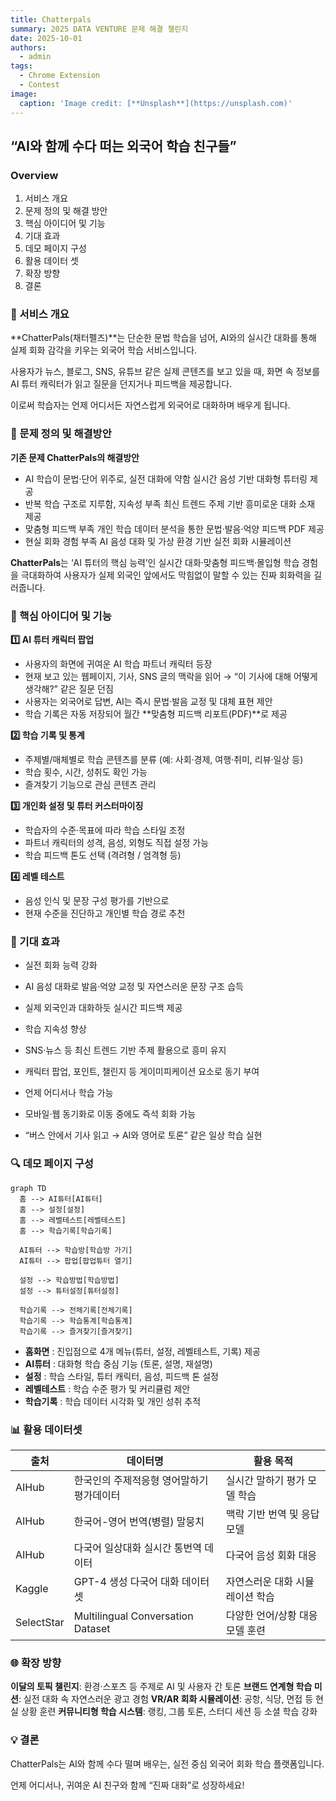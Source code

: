 ```yaml
---
title: Chatterpals
summary: 2025 DATA VENTURE 문제 해결 챌린지
date: 2025-10-01
authors:
  - admin
tags:
  - Chrome Extension
  - Contest
image:
  caption: 'Image credit: [**Unsplash**](https://unsplash.com)'
---
```


## “AI와 함께 수다 떠는 외국어 학습 친구들”

### Overview
1. 서비스 개요
2. 문제 정의 및 해결 방안
3. 핵심 아이디어 및 기능
4. 기대 효과
5. 데모 페이지 구성
6. 활용 데이터 셋
7. 확장 방향
8. 결론

### 🎯 서비스 개요

**ChatterPals(채터펠즈)**는 단순한 문법 학습을 넘어, AI와의 실시간 대화를 통해 실제 회화 감각을 키우는 외국어 학습 서비스입니다.

사용자가 뉴스, 블로그, SNS, 유튜브 같은 실제 콘텐츠를 보고 있을 때, 화면 속 정보를 AI 튜터 캐릭터가 읽고 질문을 던지거나 피드백을 제공합니다.

이로써 학습자는 언제 어디서든 자연스럽게 외국어로 대화하며 배우게 됩니다.



### 🧩 문제 정의 및 해결방안


**기존 문제	ChatterPals의 해결방안**

- AI 학습이 문법·단어 위주로, 실전 대화에 약함	실시간 음성 기반 대화형 튜터링 제공
- 반복 학습 구조로 지루함, 지속성 부족	최신 트렌드 주제 기반 흥미로운 대화 소재 제공
- 맞춤형 피드백 부족	개인 학습 데이터 분석을 통한 문법·발음·억양 피드백 PDF 제공
- 현실 회화 경험 부족	AI 음성 대화 및 가상 환경 기반 실전 회화 시뮬레이션

**ChatterPals**는 ‘AI 튜터의 핵심 능력’인 실시간 대화·맞춤형 피드백·몰입형 학습 경험을 극대화하여 사용자가 실제 외국인 앞에서도 막힘없이 말할 수 있는 진짜 회화력을 길러줍니다.



### 🧠 핵심 아이디어 및 기능

**1️⃣ AI 튜터 캐릭터 팝업**

- 사용자의 화면에 귀여운 AI 학습 파트너 캐릭터 등장
- 현재 보고 있는 웹페이지, 기사, SNS 글의 맥락을 읽어
→ “이 기사에 대해 어떻게 생각해?” 같은 질문 던짐
- 사용자는 외국어로 답변, AI는 즉시 문법·발음 교정 및 대체 표현 제안
- 학습 기록은 자동 저장되어 월간 **맞춤형 피드백 리포트(PDF)**로 제공


**2️⃣ 학습 기록 및 통계**

- 주제별/매체별로 학습 콘텐츠를 분류 (예: 사회·경제, 여행·취미, 리뷰·일상 등)
- 학습 횟수, 시간, 성취도 확인 가능
- 즐겨찾기 기능으로 관심 콘텐츠 관리


**3️⃣ 개인화 설정 및 튜터 커스터마이징**

- 학습자의 수준·목표에 따라 학습 스타일 조정
- 파트너 캐릭터의 성격, 음성, 외형도 직접 설정 가능
- 학습 피드백 톤도 선택 (격려형 / 엄격형 등)


**4️⃣ 레벨 테스트**

- 음성 인식 및 문장 구성 평가를 기반으로
- 현재 수준을 진단하고 개인별 학습 경로 추천


### 🚀 기대 효과

- 실전 회화 능력 강화

- AI 음성 대화로 발음·억양 교정 및 자연스러운 문장 구조 습득

- 실제 외국인과 대화하듯 실시간 피드백 제공

- 학습 지속성 향상

- SNS·뉴스 등 최신 트렌드 기반 주제 활용으로 흥미 유지

- 캐릭터 팝업, 포인트, 챌린지 등 게이미피케이션 요소로 동기 부여

- 언제 어디서나 학습 가능

- 모바일·웹 동기화로 이동 중에도 즉석 회화 가능

- “버스 안에서 기사 읽고 → AI와 영어로 토론” 같은 일상 학습 실현

### 🔍 데모 페이지 구성

```mermaid
graph TD
  홈 --> AI튜터[AI튜터]
  홈 --> 설정[설정]
  홈 --> 레벨테스트[레벨테스트]
  홈 --> 학습기록[학습기록]
  
  AI튜터 --> 학습방[학습방 가기]
  AI튜터 --> 팝업[팝업튜터 열기]
  
  설정 --> 학습방법[학습방법]
  설정 --> 튜터설정[튜터설정]
  
  학습기록 --> 전체기록[전체기록]
  학습기록 --> 학습통계[학습통계]
  학습기록 --> 즐겨찾기[즐겨찾기]
```

- **홈화면** : 진입점으로 4개 메뉴(튜터, 설정, 레벨테스트, 기록) 제공
- **AI튜터** : 대화형 학습 중심 기능 (토론, 설명, 재설명)
- **설정** : 학습 스타일, 튜터 캐릭터, 음성, 피드백 톤 설정
- **레벨테스트** : 학습 수준 평가 및 커리큘럼 제안
- **학습기록** : 학습 데이터 시각화 및 개인 성취 추적



### 📊 활용 데이터셋


| 출처         | 데이터명                              | 활용 목적              |
| ---------- | --------------------------------- | ------------------ |
| AIHub      | 한국인의 주제적응형 영어말하기 평가데이터            | 실시간 말하기 평가 모델 학습   |
| AIHub      | 한국어-영어 번역(병렬) 말뭉치                 | 맥락 기반 번역 및 응답 모델   |
| AIHub      | 다국어 일상대화 실시간 통번역 데이터              | 다국어 음성 회화 대응       |
| Kaggle     | GPT-4 생성 다국어 대화 데이터셋              | 자연스러운 대화 시뮬레이션 학습  |
| SelectStar | Multilingual Conversation Dataset | 다양한 언어/상황 대응 모델 훈련 |



### 🌐 확장 방향


**이달의 토픽 챌린지**: 환경·스포츠 등 주제로 AI 및 사용자 간 토론
**브랜드 연계형 학습 미션**: 실전 대화 속 자연스러운 광고 경험
**VR/AR 회화 시뮬레이션**: 공항, 식당, 면접 등 현실 상황 훈련
**커뮤니티형 학습 시스템**: 랭킹, 그룹 토론, 스터디 세션 등 소셜 학습 강화


### 💡 결론

ChatterPals는 AI와 함께 수다 떨며 배우는, 실전 중심 외국어 회화 학습 플랫폼입니다.

언제 어디서나, 귀여운 AI 친구와 함께 “진짜 대화”로 성장하세요!